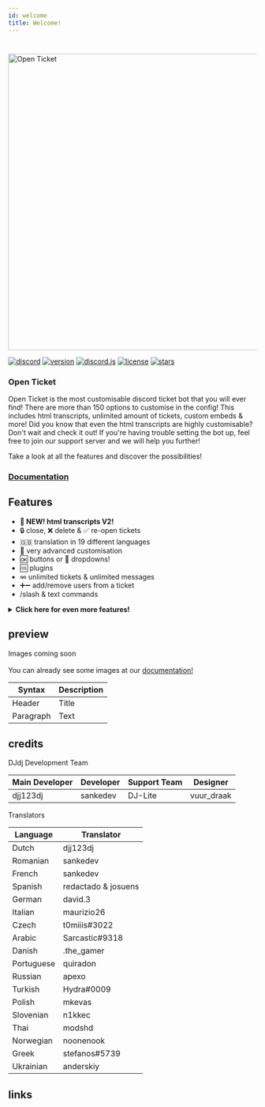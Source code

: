 ```yaml
---
id: welcome
title: Welcome!
---
```

#   
<img src="https://www.dj-dj.be/wp-content/uploads/2023/02/open-ticket-cropped.png" alt="Open Ticket" width="600px"></img>


[![discord](https://img.shields.io/badge/discord-join%20our%20server-5865F2.svg?style=flat-square&logo=discord)](https://discord.com/invite/26vT9wt3n3)    [![version](https://img.shields.io/badge/version-3.4.3-brightgreen.svg?style=flat-square)](https://github.com/DJj123dj/open-ticket/releases/tag/v3.4.3)    [![discord.js](https://img.shields.io/badge/discord.js-v14-CB3837.svg?style=flat-square&logo=npm)](https://discord.dj-dj.be)    [![license](https://img.shields.io/badge/license-GPL%203.0-important.svg?style=flat-square)](https://github.com/DJj123dj/open-ticket/blob/main/LICENSE)    [![stars](https://img.shields.io/github/stars/djj123dj/open-ticket?color=yellow&label=stars&logo=github&style=flat-square)](https://docs.openticket.dj-dj.be)


### Open Ticket
Open Ticket is the most customisable discord ticket bot that you will ever find! There are more than 150 options to customise in the config! This includes html transcripts, unlimited amount of tickets, custom embeds & more! Did you know that even the html transcripts are highly customisable? Don't wait and check it out! If you're having trouble setting the bot up, feel free to join our support server and we will help you further!

Take a look at all the features and discover the possibilities!
### [Documentation](https://docs.openticket.dj-dj.be/quick-start)

## Features
- **🎉 NEW! html transcripts V2!**
- 🔒 close, ❌ delete & ✅ re-open tickets
- 🇬🇧 translation in 19 different languages
- 📄 very advanced customisation
- 🆗 buttons or 🔽 dropdowns!
- 🆒 plugins
- ∞ unlimited tickets & unlimited messages
- ➕➖ add/remove users from a ticket
- /slash & text commands

<details>
    <summary><b>Click here for even more features!</b></summary>

  - very customisable
  - close tickets with reason
  - also includes reaction roles!
  - discord interaction buttons
  - discord.js 14
  
</details>

## preview
Images coming soon<br></br>
You can already see some images at our [documentation!](https://docs.openticket.dj-dj.be)

| Syntax      | Description |
| ----------- | ----------- |
| Header      | Title       |
| Paragraph   | Text        |

## credits
DJdj Development Team

| Main Developer | Developer    | Support Team |Designer |
| -------------- | ------------ | ----------- |--------- |
| djj123dj       | sankedev     | DJ-Lite     |vuur_draak |

Translators

| Language      |Translator               |
| -------------- | ------------------------- |
|Dutch         |djj123dj                 |
|Romanian      |sankedev                 |
|French        |sankedev                 |
|Spanish       |redactado & josuens      |
|German        |david.3                  |
|Italian       |maurizio26               |
|Czech         |t0miiis#3022             |
|Arabic        |Sarcastic#9318           |
|Danish        |.the_gamer               |
|Portuguese    |quiradon                 |
|Russian       |apexo                    |
|Turkish       |Hydra#0009               |
|Polish        |mkevas                   |
|Slovenian     |n1kkec                   |
|Thai          |modshd                   |
|Norwegian     |noonenook                |
|Greek         |stefanos#5739            |
|Ukrainian     |anderskiy                |

## links